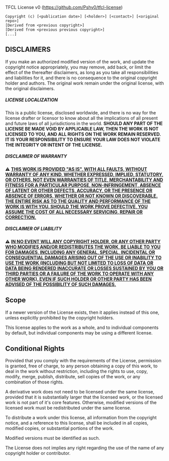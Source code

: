<div                                                            />
<div    THIS IS NOT A TEXT FILE                                 />
<div    VISUALIZE IT WITH A PROPER MARKDOWN RENDERER            />
<div                                                            />
<div    BLABLALALALALALALLALLA                                  />
<div                                                            />
<div    IF YOU CAN READ THIS TEXT THEN THE LICENSE IS NOT WHAT  />
<div    YOU ARE READING                                         />
<div                                                            />



TFCL License v0 (https://github.com/Pshy0/tfcl-license)

    Copyright (c) [<publication date>] [<holder>] [<contact>] [<original repo>]
    [Derived from <previous copyright>]
    [Derived from <previous previous copyright>]
    [...]



## DISCLAIMERS

If you make an authorized modified version of the work, and update the copyright notice appropriately, you may remove, add back, or limit the effect of the thereafter disclaimers, as long as you take all responsibilities and liabilities for it, and there is no consequence to the original copyright holder and authors. The original work remain under the original license, with the original disclaimers.

##### LICENSE LOCALIZATION
This is a public license, disclosed worldwide, and there is no way for the license drafter or licensor to know about all the implications of all present and future laws of all jurisdictions in the world.
**SHOULD ANY PART OF THE LICENSE BE MADE VOID BY APPLICABLE LAW, THEN THE WORK IS NOT LICENSED TO YOU, AND ALL RIGHTS ON THE WORK REMAIN RESERVED. IT IS YOUR RESPONSIBILITY TO ENSURE YOUR LAW DOES NOT VIOLATE THE INTEGRITY OR INTENT OF THE LICENSE.**

##### DISCLAIMER OF WARRANTY
⚠️ [**THIS WORK IS PROVIDED "AS IS", WITH ALL FAULTS, WITHOUT WARRANTY OF ANY KIND, WHETHER EXPRESSED, IMPLIED, STATUTORY, OR OTHERS, NOT EVEN WARRANTIES OF TITLE, MERCHANTABILITY AND FITNESS FOR A PARTICULAR PURPOSE, NON-INFRINGEMENT, ABSENCE OF LATENT OR OTHER DEFECTS, ACCURACY, OR THE PRESENCE OR ABSENCE OF ERRORS, WHETHER OR NOT KNOWN OR DISCOVERABLE. THE ENTIRE RISK AS TO THE QUALITY AND PERFORMANCE OF THE WORK IS WITH YOU. SHOULD THE WORK PROVE DEFECTIVE, YOU ASSUME THE COST OF ALL NECESSARY SERVICING, REPAIR OR CORRECTION.**](#)

##### DISCLAIMER OF LIABILITY
⚠️ [**IN NO EVENT WILL ANY COPYRIGHT HOLDER, OR ANY OTHER PARTY WHO MODIFIES AND/OR REDISTRIBUTES THE WORK, BE LIABLE TO YOU FOR DAMAGES, INCLUDING ANY GENERAL, SPECIAL, INCIDENTAL OR CONSEQUENTIAL DAMAGES ARISING OUT OF THE USE OR INABILITY TO USE THE WORK (INCLUDING BUT NOT LIMITED TO LOSS OF DATA OR DATA BEING RENDERED INACCURATE OR LOSSES SUSTAINED BY YOU OR THIRD PARTIES OR A FAILURE OF THE WORK TO OPERATE WITH ANY OTHER WORK), EVEN IF SUCH HOLDER OR OTHER PARTY HAS BEEN ADVISED OF THE POSSIBILITY OF SUCH DAMAGES.**](#)



## Scope

If a newer version of the License exists, then it applies instead of this one, unless explicitly prohibited by the copyright holders.

This license applies to the work as a whole, and to individual components by default, but individual components may be using a different license.



## Conditional Rights

Provided that you comply with the requirements of the License, permission is granted, free of charge, to any person obtaining a copy of this work, to deal in the work without restriction, including the rights to use, copy, modify, merge, publish, distribute, sell copies of the work, or any combination of those rights.

A derivative work does not need to be licensed under the same license, provided that it is substantially larger that the licensed work, or the licensed work is not part of it's core features. Otherwise, modified versions of the licensed work must be redistributed under the same license.

To distribute a work under this license, all information from the copyright notice, and a reference to this license, shall be included in all copies, modified copies, or substantial portions of the work.

Modified versions must be identified as such.

The License does not implies any right regarding the use of the name of any copyright holder or contributor.
